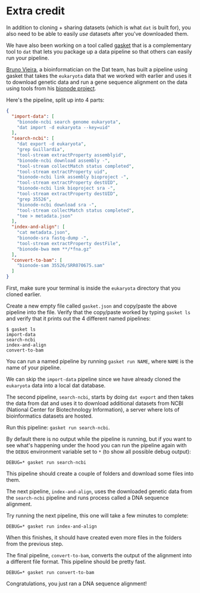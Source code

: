 # Extra credit

In addition to cloning + sharing datasets (which is what `dat` is built for), you also need to be able to easily *use* datasets after you've downloaded them.

We have also been working on a tool called <a href="https://github.com/datproject/gasket" target="_blank">gasket</a> that is a complementary tool to `dat` that lets you package up a data pipeline so that others can easily run your pipeline.

<a href="https://github.com/bmpvieira" target="_blank">Bruno Vieira</a>, a bioinformatician on the Dat team, has built a pipeline using gasket that takes the `eukaryota` data that we worked with earlier and uses it to download genetic data and run a gene sequence alignment on the data using tools from his <a href="https://github.com/bionode" target="_blank">bionode project</a>.

Here's the pipeline, split up into 4 parts:

```JSON
{
  "import-data": [
    "bionode-ncbi search genome eukaryota",
    "dat import -d eukaryota --key=uid"
  ],
  "search-ncbi": [
    "dat export -d eukaryota",
    "grep Guillardia",
    "tool-stream extractProperty assemblyid",
    "bionode-ncbi download assembly -",
    "tool-stream collectMatch status completed",
    "tool-stream extractProperty uid",
    "bionode-ncbi link assembly bioproject -",
    "tool-stream extractProperty destUID",
    "bionode-ncbi link bioproject sra -",
    "tool-stream extractProperty destUID",
    "grep 35526",
    "bionode-ncbi download sra -",
    "tool-stream collectMatch status completed",
    "tee > metadata.json"
  ],
  "index-and-align": [
    "cat metadata.json",
    "bionode-sra fastq-dump -",
    "tool-stream extractProperty destFile",
    "bionode-bwa mem **/*fna.gz"
  ],
  "convert-to-bam": [
    "bionode-sam 35526/SRR070675.sam"
  ]
}
```

First, make sure your terminal is inside the `eukaryota` directory that you cloned earlier.

Create a new empty file called `gasket.json` and copy/paste the above pipeline into the file. Verify that the copy/paste worked by typing `gasket ls` and verify that it prints out the 4 different named pipelines:

```
$ gasket ls
import-data
search-ncbi
index-and-align
convert-to-bam
```

You can run a named pipeline by running `gasket run NAME`, where `NAME` is the name of your pipeline.

We can skip the `import-data` pipeline since we have already cloned the `eukaryota` data into a local dat database.

The second pipeline, `search-ncbi`, starts by doing `dat export` and then takes the data from dat and uses it to download additional datasets from NCBI (National Center for Biotechnology Information), a server where lots of bioinformatics datasets are hosted.

Run this pipeline: `gasket run search-ncbi`.

By default there is no output while the pipeline is running, but if you want to see what's happening under the hood you can run the pipeline again with the `DEBUG` environment variable set to `*` (to show all possible debug output):

```
DEBUG=* gasket run search-ncbi
```

This pipeline should create a couple of folders and download some files into them.

The next pipeline, `index-and-align`, uses the downloaded genetic data from the `search-ncbi` pipeline and runs process called a DNA sequence alignment.

Try running the next pipeline, this one will take a few minutes to complete:

```
DEBUG=* gasket run index-and-align
```

When this finishes, it should have created even more files in the folders from the previous step.

The final pipeline, `convert-to-bam`, converts the output of the alignment into a different file format. This pipeline should be pretty fast.

```
DEBUG=* gasket run convert-to-bam
```

Congratulations, you just ran a DNA sequence alignment!
